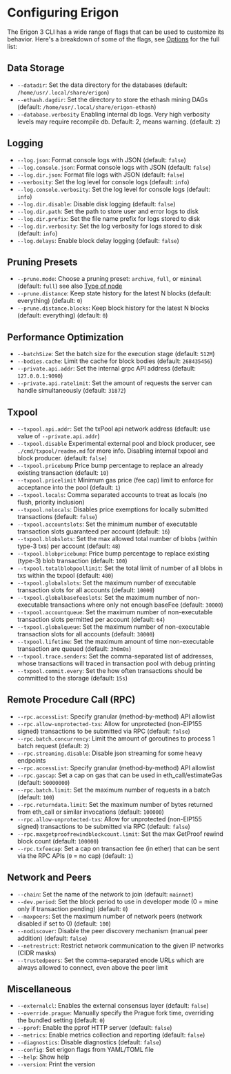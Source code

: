 # Configuring Erigon

The Erigon 3 CLI has a wide range of flags that can be used to customize its behavior. Here's a breakdown of some of the flags, see [Options](/advanced/options.md) for the full list:

## Data Storage

* `--datadir`: Set the data directory for the databases (default: `/home/usr/.local/share/erigon`)
* `--ethash.dagdir`: Set the directory to store the ethash mining DAGs (default: `/home/usr/.local/share/erigon-ethash`)
* `--database.verbosity` Enabling internal db logs. Very high verbosity levels may require recompile db. Default: 2, means warning. (default: `2`)

## Logging

* `--log.json`: Format console logs with JSON (default: `false`)
* `--log.console.json`: Format console logs with JSON (default: `false`)
* `--log.dir.json`: Format file logs with JSON (default: `false`)
* `--verbosity`: Set the log level for console logs (default: `info`)
* `--log.console.verbosity`: Set the log level for console logs (default: `info`)
* `--log.dir.disable`: Disable disk logging (default: `false`)
* `--log.dir.path`: Set the path to store user and error logs to disk
* `--log.dir.prefix`: Set the file name prefix for logs stored to disk
* `--log.dir.verbosity`: Set the log verbosity for logs stored to disk (default: `info`)
* `--log.delays`: Enable block delay logging (default: `false`)

## Pruning Presets

* `--prune.mode`: Choose a pruning preset: `archive`, `full`, or `minimal` (default: `full`) see also [Type of node](/basic/node.md)
* `--prune.distance`: Keep state history for the latest N blocks (default: everything) (default: `0`)
* `--prune.distance.blocks`: Keep block history for the latest N blocks (default: everything) (default: `0`)

## Performance Optimization

* `--batchSize`: Set the batch size for the execution stage (default: `512M`)
* `--bodies.cache`: Limit the cache for block bodies (default: `268435456`)
* `--private.api.addr`: Set the internal grpc API address (default: `127.0.0.1:9090`)
* `--private.api.ratelimit`: Set the amount of requests the server can handle simultaneously (default: `31872`)

## Txpool

* `--txpool.api.addr`: Set the txPool api network address (default: use value of `--private.api.addr`)
* `--txpool.disable` Experimental external pool and block producer, see `./cmd/txpool/readme.md` for more info. Disabling internal txpool and block producer. (default: `false`)
* `--txpool.pricebump` Price bump percentage to replace an already existing transaction (default: `10`)
* `--txpool.pricelimit` Minimum gas price (fee cap) limit to enforce for acceptance into the pool (default: `1`)
* `--txpool.locals`: Comma separated accounts to treat as locals (no flush, priority inclusion)
* `--txpool.nolocals`: Disables price exemptions for locally submitted transactions (default: `false`)
* `--txpool.accountslots`: Set the minimum number of executable transaction slots guaranteed per account (default: `16`)
* `--txpool.blobslots`: Set the max allowed total number of blobs (within type-3 txs) per account (default: `48`)
* `--txpool.blobpricebump`: Price bump percentage to replace existing (type-3) blob transaction (default: `100`)
* `--txpool.totalblobpoollimit`: Set the total limit of number of all blobs in txs within the txpool (default: `480`)
* `--txpool.globalslots`: Set the maximum number of executable transaction slots for all accounts (default: `10000`)
* `--txpool.globalbasefeeslots`: Set the maximum number of non-executable transactions where only not enough baseFee (default: `30000`)
* `--txpool.accountqueue`: Set the maximum number of non-executable transaction slots permitted per account (default: `64`)
* `--txpool.globalqueue`: Set the maximum number of non-executable transaction slots for all accounts (default: `30000`)
* `--txpool.lifetime`: Set the maximum amount of time non-executable transaction are queued (default: `3h0m0s`)
* `--txpool.trace.senders`: Set the comma-separated list of addresses, whose transactions will traced in transaction pool with debug printing
* `--txpool.commit.every`: Set the how often transactions should be committed to the storage (default: `15s`)

 ## Remote Procedure Call (RPC)

* `--rpc.accessList`: Specify granular (method-by-method) API allowlist
* `--rpc.allow-unprotected-txs`: Allow for unprotected (non-EIP155 signed) transactions to be submitted via RPC (default: `false`)
* `--rpc.batch.concurrency`: Limit the amount of goroutines to process 1 batch request (default: `2`)
* `--rpc.streaming.disable`: Disable json streaming for some heavy endpoints
* `--rpc.accessList`: Specify granular (method-by-method) API allowlist
* `--rpc.gascap`: Set a cap on gas that can be used in eth_call/estimateGas (default: `50000000`)
* `--rpc.batch.limit`: Set the maximum number of requests in a batch (default: `100`)
* `--rpc.returndata.limit`: Set the maximum number of bytes returned from eth_call or similar invocations (default: `100000`)
* `--rpc.allow-unprotected-txs`: Allow for unprotected (non-EIP155 signed) transactions to be submitted via RPC (default: `false`)
* `--rpc.maxgetproofrewindblockcount.limit`: Set the max GetProof rewind block count (default: `100000`)
* `--rpc.txfeecap`: Set a cap on transaction fee (in ether) that can be sent via the RPC APIs (`0` = no cap) (default: `1`)

## Network and Peers

* `--chain`: Set the name of the network to join (default: `mainnet`)
* `--dev.period`: Set the block period to use in developer mode (0 = mine only if transaction pending) (default: `0`)
* `--maxpeers`: Set the maximum number of network peers (network disabled if set to 0) (default: `100`)
* `--nodiscover`: Disable the peer discovery mechanism (manual peer addition) (default: `false`)
* `--netrestrict`: Restrict network communication to the given IP networks (CIDR masks)
* `--trustedpeers`: Set the comma-separated enode URLs which are always allowed to connect, even above the peer limit

## Miscellaneous

* `--externalcl`: Enables the external consensus layer (default: `false`)
* `--override.prague`: Manually specify the Prague fork time, overriding the bundled setting (default: `0`)
* `--pprof`: Enable the pprof HTTP server (default: `false`)
* `--metrics`: Enable metrics collection and reporting (default: `false`)
* `--diagnostics`: Disable diagnostics (default: `false`)
* `--config`: Set erigon flags from YAML/TOML file
* `--help`: Show help
* `--version`: Print the version